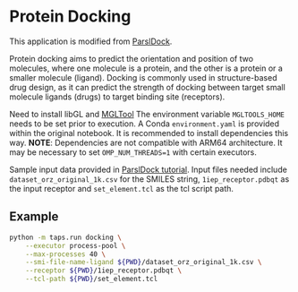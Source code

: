 # Protein Docking

This application is modified from [ParslDock](https://github.com/Parsl/parsl-docking-tutorial/blob/main/ParslDock.ipynb).

Protein docking aims to predict the orientation and position of two molecules, where one molecule is a protein, and the other is a protein or a smaller molecule (ligand).
Docking is commonly used in structure-based drug design, as it can predict the strength of docking between target small molecule ligands (drugs) to target binding site (receptors).

Need to install libGL and [MGLTool](https://ccsb.scripps.edu/mgltools/download/491/mgltools_Linux-x86_64_1.5.7.tar.gz)
The environment variable `MGLTOOLS_HOME` needs to be set prior to execution.
A Conda `environment.yaml` is provided within the original notebook.
It is recommended to install dependencies this way.
**NOTE**: Dependencies are not compatible with ARM64 architecture.
It may be necessary to set `OMP_NUM_THREADS=1` with certain executors.

Sample input data provided in [ParslDock tutorial](https://github.com/Parsl/parsl-docking-tutorial/blob/main/ParslDock.ipynb).
Input files needed include `dataset_orz_original_1k.csv` for the SMILES string, `1iep_receptor.pdbqt` as the input receptor and `set_element.tcl` as the tcl script path.

## Example

```bash
python -m taps.run docking \
    --executor process-pool \
    --max-processes 40 \
    --smi-file-name-ligand ${PWD}/dataset_orz_original_1k.csv \
    --receptor ${PWD}/1iep_receptor.pdbqt \
    --tcl-path ${PWD}/set_element.tcl
```
